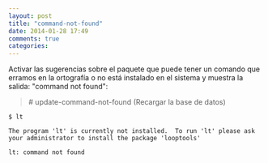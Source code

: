 ```yaml
---
layout: post
title: "command-not-found"
date: 2014-01-28 17:49
comments: true
categories: 
---
```

Activar las sugerencias sobre el paquete que puede tener un comando que erramos en la ortografía o no está instalado en el sistema y muestra la salida: "command not found":

>\# update-command-not-found (Recargar la base de datos)

	$ lt

	The program 'lt' is currently not installed.  To run 'lt' please ask your administrator to install the package 'looptools'

	lt: command not found

